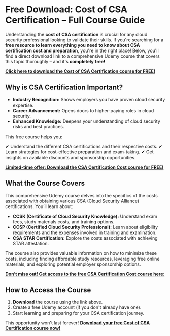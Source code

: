 # Free Download: Cost of CSA Certification – Full Course Guide

Understanding the **cost of CSA certification** is crucial for any cloud security professional looking to validate their skills. If you're searching for a **free resource to learn everything you need to know about CSA certification cost and preparation**, you're in the right place! Below, you'll find a direct download link to a comprehensive Udemy course that covers this topic thoroughly – and it's **completely free!**

[**Click here to download the Cost of CSA Certification course for FREE!**](https://udemywork.com/cost-of-csa-certification)

## Why is CSA Certification Important?

*   **Industry Recognition:** Shows employers you have proven cloud security expertise.
*   **Career Advancement:** Opens doors to higher-paying roles in cloud security.
*   **Enhanced Knowledge:** Deepens your understanding of cloud security risks and best practices.

This free course helps you:

✔ Understand the different CSA certifications and their respective costs.
✔ Learn strategies for cost-effective preparation and exam-taking.
✔ Get insights on available discounts and sponsorship opportunities.

[**Limited-time offer: Download the CSA Certification Cost course for FREE!**](https://udemywork.com/cost-of-csa-certification)

## What the Course Covers

This comprehensive Udemy course delves into the specifics of the costs associated with obtaining various CSA (Cloud Security Alliance) certifications. You’ll learn about:

*   **CCSK (Certificate of Cloud Security Knowledge):** Understand exam fees, study materials costs, and training options.
*   **CCSP (Certified Cloud Security Professional):** Learn about eligibility requirements and the expenses involved in training and examination.
*   **CSA STAR Certification:** Explore the costs associated with achieving STAR attestation.

The course also provides valuable information on how to minimize these costs, including finding affordable study resources, leveraging free online materials, and exploring potential employer sponsorship options.

[**Don’t miss out! Get access to the free CSA Certification Cost course here:**](https://udemywork.com/cost-of-csa-certification)

## How to Access the Course

1.  **Download** the course using the link above.
2.  Create a free Udemy account (if you don't already have one).
3.  Start learning and preparing for your CSA certification journey.

This opportunity won't last forever! **[Download your free Cost of CSA Certification course now!](https://udemywork.com/cost-of-csa-certification)**
